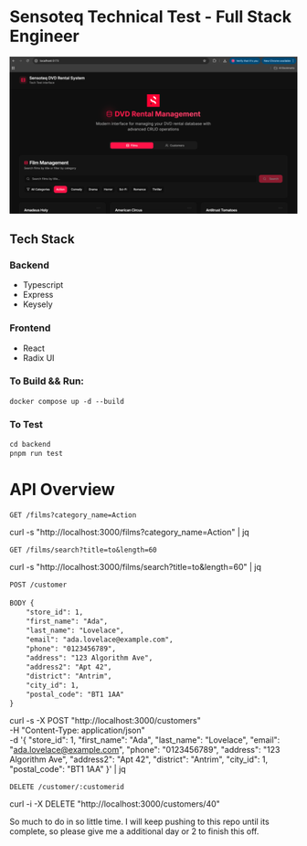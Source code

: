 # Sensoteq Technical Test - Full Stack Engineer

![alt text](screenshot.png)


## Tech Stack
###  Backend
 - Typescript
 - Express
 - Keysely

###  Frontend
  - React
  - Radix UI


### To Build && Run:
```
docker compose up -d --build 
```

### To Test
```
cd backend
pnpm run test
```


# API Overview

```
GET /films?category_name=Action
```

curl -s "http://localhost:3000/films?category_name=Action" | jq


```
GET /films/search?title=to&length=60 
```

curl -s "http://localhost:3000/films/search?title=to&length=60" | jq



```
POST /customer 

BODY { 
    "store_id": 1,
    "first_name": "Ada",
    "last_name": "Lovelace",
    "email": "ada.lovelace@example.com",
    "phone": "0123456789",
    "address": "123 Algorithm Ave",
    "address2": "Apt 42",
    "district": "Antrim",
    "city_id": 1,
    "postal_code": "BT1 1AA"
}
```

curl -s -X POST "http://localhost:3000/customers" \
  -H "Content-Type: application/json" \
  -d '{
    "store_id": 1,
    "first_name": "Ada",
    "last_name": "Lovelace",
    "email": "ada.lovelace@example.com",
    "phone": "0123456789",
    "address": "123 Algorithm Ave",
    "address2": "Apt 42",
    "district": "Antrim",
    "city_id": 1,
    "postal_code": "BT1 1AA"
  }' | jq



```
DELETE /customer/:customerid 
```

curl -i -X DELETE "http://localhost:3000/customers/40"






So much to do in so little time. I will keep pushing to this repo until its complete, so please give me a additional day or 2 to finish this off.